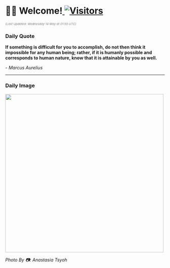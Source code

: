 <h1>👋🏽 Welcome!<a href="https://github.com/OmitNomis/"> <img src="https://visitor-badge.laobi.icu/badge?page_id=OmitNomis" alt="Visitors"></a></h1>

<i><p style="font-size: 0.6rem; color:gray">(Last Updated: Wednesday 14 May at 01:55 UTC)</p></i>

<h3> Daily Quote </h3>
<b><p>If something is difficult for you to accomplish, do not then think it impossible for any human being; rather, if it is humanly possible and corresponds to human nature, know that it is attainable by you as well.</p></b>
<i><caption style="font-size: 0.8rem; color:gray;">- Marcus Aurelius</caption></i>


<hr>

<h3>Daily Image</h3>
<a href="https://images.pexels.com/photos/31998887/pexels-photo-31998887.jpeg" target="_blank"><img style="height:500px;" src="https://images.pexels.com/photos/31998887/pexels-photo-31998887.jpeg"/></a>

<i><caption style="font-size: 0.8rem; color:gray;"> Photo By 📷: Anastasia Tsyoh</caption></i>
